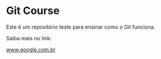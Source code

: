 # Git Course

Este é um repositório teste para ensinar como o Git funciona.

Saiba mais no link:

www.google.com.br
